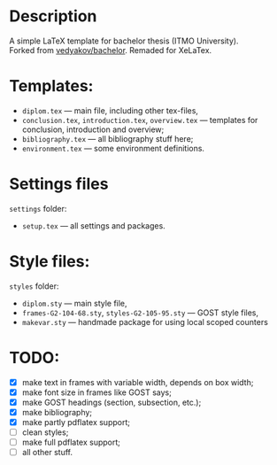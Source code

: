 # Description
A simple LaTeX template for bachelor thesis (ITMO University).  
Forked from [vedyakov/bachelor](https://github.com/vedyakov/bachelor). Remaded for XeLaTex.

# Templates:
* ``diplom.tex`` &mdash; main file, including other tex-files,
* ``conclusion.tex``, ``introduction.tex``, ``overview.tex`` &mdash; templates for conclusion, introduction and overview;
* ``bibliography.tex`` &mdash; all bibliography stuff here;
* ``environment.tex`` &mdash; some environment definitions.

# Settings files
``settings`` folder:
* ``setup.tex`` &mdash; all settings and packages.

# Style files:
``styles`` folder:
* ``diplom.sty`` &mdash; main style file,
* ``frames-G2-104-68.sty``, ``styles-G2-105-95.sty`` &mdash; GOST style files,
* ``makevar.sty`` &mdash; handmade package for using local scoped counters

# TODO:
* [x] make text in frames with variable width, depends on box width;
* [x] make font size in frames like GOST says;
* [x] make GOST headings (section, subsection, etc.);
* [x] make bibliography;
* [x] make partly pdflatex support;
* [ ] clean styles;
* [ ] make full pdflatex support;
* [ ] all other stuff.
